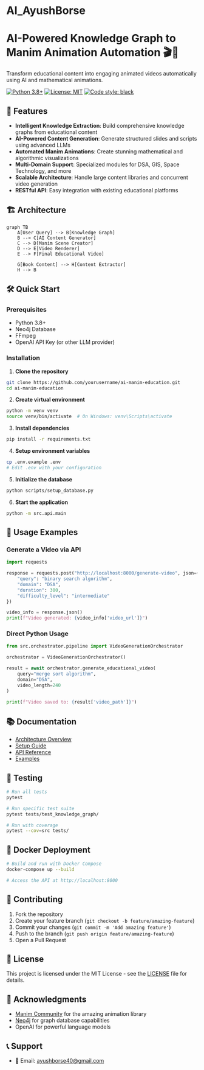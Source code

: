 # AI_AyushBorse
# AI-Powered Knowledge Graph to Manim Animation Automation 🎬🧠

Transform educational content into engaging animated videos automatically using AI and mathematical animations.

[![Python 3.8+](https://img.shields.io/badge/python-3.8+-blue.svg)](https://www.python.org/downloads/)
[![License: MIT](https://img.shields.io/badge/License-MIT-yellow.svg)](https://opensource.org/licenses/MIT)
[![Code style: black](https://img.shields.io/badge/code%20style-black-000000.svg)](https://github.com/psf/black)

## 🚀 Features

- **Intelligent Knowledge Extraction**: Build comprehensive knowledge graphs from educational content
- **AI-Powered Content Generation**: Generate structured slides and scripts using advanced LLMs
- **Automated Manim Animations**: Create stunning mathematical and algorithmic visualizations
- **Multi-Domain Support**: Specialized modules for DSA, GIS, Space Technology, and more
- **Scalable Architecture**: Handle large content libraries and concurrent video generation
- **RESTful API**: Easy integration with existing educational platforms

## 🏗️ Architecture

```mermaid
graph TB
    A[User Query] --> B[Knowledge Graph]
    B --> C[AI Content Generator]
    C --> D[Manim Scene Creator]
    D --> E[Video Renderer]
    E --> F[Final Educational Video]
    
    G[Book Content] --> H[Content Extractor]
    H --> B
```

## 🛠️ Quick Start

### Prerequisites

- Python 3.8+
- Neo4j Database
- FFmpeg
- OpenAI API Key (or other LLM provider)

### Installation

1. **Clone the repository**
```bash
git clone https://github.com/yourusername/ai-manim-education.git
cd ai-manim-education
```

2. **Create virtual environment**
```bash
python -m venv venv
source venv/bin/activate  # On Windows: venv\Scripts\activate
```

3. **Install dependencies**
```bash
pip install -r requirements.txt
```

4. **Setup environment variables**
```bash
cp .env.example .env
# Edit .env with your configuration
```

5. **Initialize the database**
```bash
python scripts/setup_database.py
```

6. **Start the application**
```bash
python -m src.api.main
```

## 🎯 Usage Examples

### Generate a Video via API

```python
import requests

response = requests.post("http://localhost:8000/generate-video", json={
    "query": "binary search algorithm",
    "domain": "DSA",
    "duration": 300,
    "difficulty_level": "intermediate"
})

video_info = response.json()
print(f"Video generated: {video_info['video_url']}")
```

### Direct Python Usage

```python
from src.orchestrator.pipeline import VideoGenerationOrchestrator

orchestrator = VideoGenerationOrchestrator()

result = await orchestrator.generate_educational_video(
    query="merge sort algorithm",
    domain="DSA",
    video_length=240
)

print(f"Video saved to: {result['video_path']}")
```

## 📚 Documentation

- [Architecture Overview](docs/architecture.md)
- [Setup Guide](docs/setup_guide.md)
- [API Reference](docs/api_reference.md)
- [Examples](docs/examples/)

## 🧪 Testing

```bash
# Run all tests
pytest

# Run specific test suite
pytest tests/test_knowledge_graph/

# Run with coverage
pytest --cov=src tests/
```

## 🐳 Docker Deployment

```bash
# Build and run with Docker Compose
docker-compose up --build

# Access the API at http://localhost:8000
```

## 🤝 Contributing

1. Fork the repository
2. Create your feature branch (`git checkout -b feature/amazing-feature`)
3. Commit your changes (`git commit -m 'Add amazing feature'`)
4. Push to the branch (`git push origin feature/amazing-feature`)
5. Open a Pull Request

## 📄 License

This project is licensed under the MIT License - see the [LICENSE](LICENSE) file for details.

## 🙏 Acknowledgments

- [Manim Community](https://www.manim.community/) for the amazing animation library
- [Neo4j](https://neo4j.com/) for graph database capabilities
- OpenAI for powerful language models

## 📞 Support

- 📧 Email: ayushborse40@gmail.com
```
